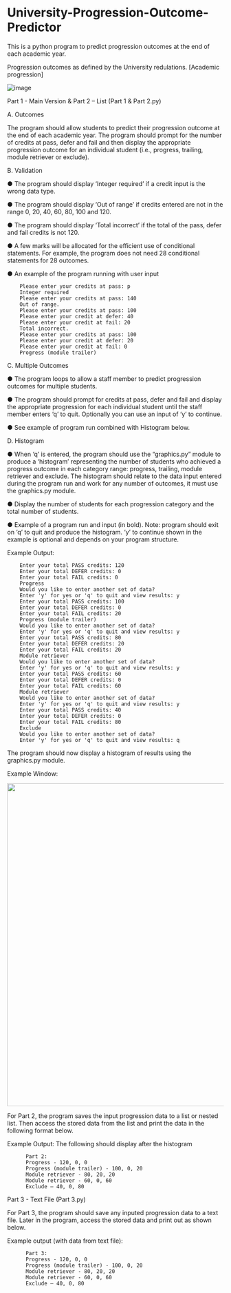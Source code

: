 # University-Progression-Outcome-Predictor
This is a python program to predict progression outcomes at the end of each academic year.

Progression outcomes as defined by the University redulations. [Academic progression]

![image](https://github.com/Thinura-dinuth/University-Progression-Outcome-Predictor/assets/60493233/2c917a57-fec3-42c2-8f10-476ca4c6d3f1)

Part 1 - Main Version & Part 2 – List (Part 1 & Part 2.py)

A. Outcomes

The program should allow students to predict their progression outcome at the end of each academic year. The program should prompt for the number of credits at pass, defer and fail and then display the appropriate progression outcome for an individual student (i.e., progress, trailing, module retriever or exclude).

B. Validation

● The program should display ‘Integer required’ if a credit input is the wrong data type.

● The program should display ‘Out of range’ if credits entered are not in the range 0, 20, 40, 60, 80, 100 and 120.

● The program should display ‘Total incorrect’ if the total of the pass, defer and fail credits is not 120.

● A few marks will be allocated for the efficient use of conditional statements. For example, the program does not need 28 conditional statements for 28 outcomes.

● An example of the program running with user input

        Please enter your credits at pass: p
        Integer required
        Please enter your credits at pass: 140
        Out of range.
        Please enter your credits at pass: 100
        Please enter your credit at defer: 40
        Please enter your credit at fail: 20
        Total incorrect.
        Please enter your credits at pass: 100
        Please enter your credit at defer: 20
        Please enter your credit at fail: 0
        Progress (module trailer)

C. Multiple Outcomes

● The program loops to allow a staff member to predict progression outcomes for multiple students.

● The program should prompt for credits at pass, defer and fail and display the appropriate progression for each individual student until the staff member enters ‘q’ to quit. Optionally you can use an input of ‘y’ to continue.

● See example of program run combined with Histogram below.

D. Histogram

● When ‘q’ is entered, the program should use the “graphics.py” module to produce a ‘histogram’ representing the number of students who achieved a progress outcome in each category range: progress, trailing, module retriever and exclude. The histogram should relate to the data input entered during the program run and work for any number of outcomes, it must use the graphics.py module.

● Display the number of students for each progression category and the total number of students.

● Example of a program run and input (in bold). Note: program should exit on ‘q’ to quit and produce the histogram. ‘y’ to continue shown in the example is optional and depends on your program structure.

Example Output:

        Enter your total PASS credits: 120
        Enter your total DEFER credits: 0
        Enter your total FAIL credits: 0
        Progress
        Would you like to enter another set of data?
        Enter 'y' for yes or 'q' to quit and view results: y
        Enter your total PASS credits: 100
        Enter your total DEFER credits: 0
        Enter your total FAIL credits: 20
        Progress (module trailer)
        Would you like to enter another set of data?
        Enter 'y' for yes or 'q' to quit and view results: y
        Enter your total PASS credits: 80
        Enter your total DEFER credits: 20
        Enter your total FAIL credits: 20
        Module retriever
        Would you like to enter another set of data?
        Enter 'y' for yes or 'q' to quit and view results: y
        Enter your total PASS credits: 60
        Enter your total DEFER credits: 0
        Enter your total FAIL credits: 60
        Module retriever
        Would you like to enter another set of data?
        Enter 'y' for yes or 'q' to quit and view results: y
        Enter your total PASS credits: 40
        Enter your total DEFER credits: 0
        Enter your total FAIL credits: 80
        Exclude
        Would you like to enter another set of data?
        Enter 'y' for yes or 'q' to quit and view results: q

The program should now display a histogram of results using the graphics.py
module.

Example Window:

<img src="https://github.com/Thinura-dinuth/University-Progression-Outcome-Predictor/assets/60493233/eb03a018-2663-4dc5-8683-f4eb5b066f47" width="750"/>


For Part 2, the program saves the input progression data to a list or nested list. Then access the stored data from the list and print the data in the following format below.

Example Output: The following should display after the histogram
      
          Part 2:
          Progress - 120, 0, 0
          Progress (module trailer) - 100, 0, 20
          Module retriever - 80, 20, 20
          Module retriever - 60, 0, 60
          Exclude – 40, 0, 80

Part 3 - Text File (Part 3.py) 

For Part 3, the program should save any inputed progression data to a text file. Later in the program, access the stored data and print out as shown below.

Example output (with data from text file):

          Part 3:
          Progress - 120, 0, 0
          Progress (module trailer) - 100, 0, 20
          Module retriever - 80, 20, 20
          Module retriever - 60, 0, 60
          Exclude – 40, 0, 80
